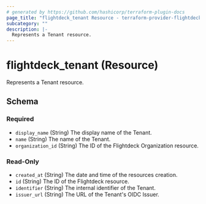 ```yaml
---
# generated by https://github.com/hashicorp/terraform-plugin-docs
page_title: "flightdeck_tenant Resource - terraform-provider-flightdeck"
subcategory: ""
description: |-
  Represents a Tenant resource.
---
```


# flightdeck_tenant (Resource)

Represents a Tenant resource.



<!-- schema generated by tfplugindocs -->
## Schema

### Required

- `display_name` (String) The display name of the Tenant.
- `name` (String) The name of the Tenant.
- `organization_id` (String) The ID of the Flightdeck Organization resource.

### Read-Only

- `created_at` (String) The date and time of the resources creation.
- `id` (String) The ID of the Flightdeck resource.
- `identifier` (String) The internal identifier of the Tenant.
- `issuer_url` (String) The URL of the Tenant's OIDC Issuer.
